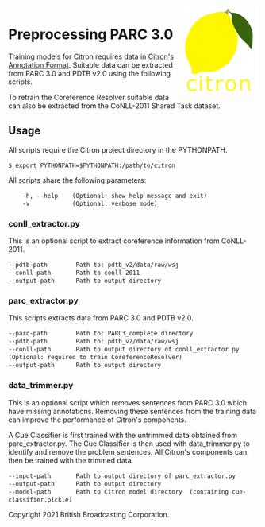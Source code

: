 <img src="../../citron/public/img/citron_logo.png" alt="Citron logo" align="right">

# Preprocessing PARC 3.0 #

Training models for Citron requires data in [Citron's Annotation Format](../../docs/data_format.md). Suitable data can be extracted from PARC 3.0 and PDTB v2.0 using the following scripts.

To retrain the Coreference Resolver suitable data can also be extracted from the CoNLL-2011 Shared Task dataset.

## Usage ##

All scripts require the Citron project directory in the PYTHONPATH.

    $ export PYTHONPATH=$PYTHONPATH:/path/to/citron

All scripts share the following parameters:

        -h, --help    (Optional: show help message and exit)
        -v            (Optional: verbose mode)

### conll_extractor.py ###

This is an optional script to extract coreference information from CoNLL-2011.

    --pdtb-path        Path to: pdtb_v2/data/raw/wsj
    --conll-path       Path to conll-2011
    --output-path      Path to output directory

### parc_extractor.py ###

This scripts extracts data from PARC 3.0 and PDTB v2.0.

    --parc-path        Path to: PARC3_complete directory
    --pdtb-path        Path to: pdtb_v2/data/raw/wsj
    --conll-path       Path to output directory of conll_extractor.py    (Optional: required to train CoreferenceResolver)
    --output-path      Path to output directory

### data_trimmer.py ###
This is an optional script which removes sentences from PARC 3.0 which have missing annotations. Removing these sentences from the training data can improve the performance of Citron's components.

A Cue Classifier is first trained with the untrimmed data obtained from parc_extractor.py. The Cue Classifier is then used with data_trimmer.py to identify and remove the problem sentences. All Citron's components can then be trained with the trimmed data.

    --input-path       Path to output directory of parc_extractor.py
    --output-path      Path to output directory
    --model-path       Path to Citron model directory  (containing cue-classifier.pickle)

Copyright 2021 British Broadcasting Corporation.
